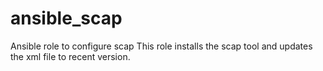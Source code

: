 # ansible_scap
Ansible role to configure scap
This role installs the scap tool and updates the xml file to recent version. 
